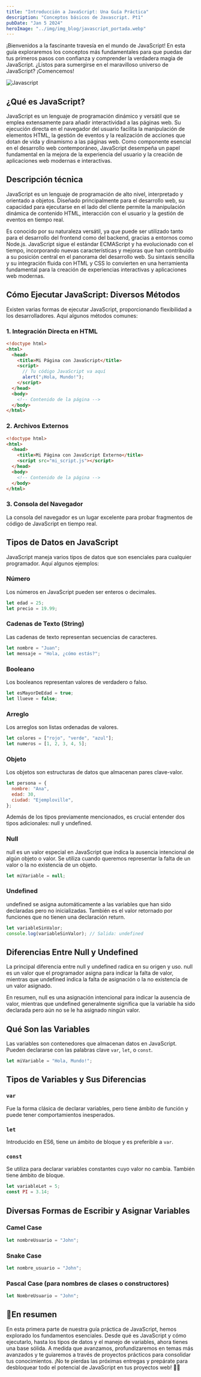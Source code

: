 ```yaml
---
title: "Introducción a JavaScript: Una Guía Práctica"
description: "Conceptos básicos de Javascript. Pt1"
pubDate: "Jan 5 2024"
heroImage: "../img/img_blog/javascript_portada.webp"
---
```


¡Bienvenidos a la fascinante travesía en el mundo de JavaScript! En esta guía exploraremos los conceptos más fundamentales para que puedas dar tus primeros pasos con confianza y comprender la verdadera magia de JavaScript. ¿Listos para sumergirse en el maravilloso universo de JavaScript? ¡Comencemos!

![Javascript](/img/img_blog/javascript_portada.webp)

## ¿Qué es JavaScript?

JavaScript es un lenguaje de programación dinámico y versátil que se emplea extensamente para añadir interactividad a las páginas web. Su ejecución directa en el navegador del usuario facilita la manipulación de elementos HTML, la gestión de eventos y la realización de acciones que dotan de vida y dinamismo a las páginas web. Como componente esencial en el desarrollo web contemporáneo, JavaScript desempeña un papel fundamental en la mejora de la experiencia del usuario y la creación de aplicaciones web modernas e interactivas.

## Descripción técnica

JavaScript es un lenguaje de programación de alto nivel, interpretado y orientado a objetos. Diseñado principalmente para el desarrollo web, su capacidad para ejecutarse en el lado del cliente permite la manipulación dinámica de contenido HTML, interacción con el usuario y la gestión de eventos en tiempo real.

Es conocido por su naturaleza versátil, ya que puede ser utilizado tanto para el desarrollo del frontend como del backend, gracias a entornos como Node.js. JavaScript sigue el estándar ECMAScript y ha evolucionado con el tiempo, incorporando nuevas características y mejoras que han contribuido a su posición central en el panorama del desarrollo web. Su sintaxis sencilla y su integración fluida con HTML y CSS lo convierten en una herramienta fundamental para la creación de experiencias interactivas y aplicaciones web modernas.

## Cómo Ejecutar JavaScript: Diversos Métodos

Existen varias formas de ejecutar JavaScript, proporcionando flexibilidad a los desarrolladores. Aquí algunos métodos comunes:

### 1. Integración Directa en HTML

```html
<!doctype html>
<html>
  <head>
    <title>Mi Página con JavaScript</title>
    <script>
      // Tu código JavaScript va aquí
      alert("¡Hola, Mundo!");
    </script>
  </head>
  <body>
    <!-- Contenido de la página -->
  </body>
</html>
```

### 2. Archivos Externos

```html
<!doctype html>
<html>
  <head>
    <title>Mi Página con JavaScript Externo</title>
    <script src="mi_script.js"></script>
  </head>
  <body>
    <!-- Contenido de la página -->
  </body>
</html>
```

### 3. Consola del Navegador

La consola del navegador es un lugar excelente para probar fragmentos de código de JavaScript en tiempo real.

## Tipos de Datos en JavaScript

JavaScript maneja varios tipos de datos que son esenciales para cualquier programador. Aquí algunos ejemplos:

### Número

Los números en JavaScript pueden ser enteros o decimales.

```javascript
let edad = 25;
let precio = 19.99;
```

### Cadenas de Texto (String)

Las cadenas de texto representan secuencias de caracteres.

```javascript
let nombre = "Juan";
let mensaje = "Hola, ¿cómo estás?";
```

### Booleano

Los booleanos representan valores de verdadero o falso.

```javascript
let esMayorDeEdad = true;
let llueve = false;
```

### Arreglo

Los arreglos son listas ordenadas de valores.

```javascript
let colores = ["rojo", "verde", "azul"];
let numeros = [1, 2, 3, 4, 5];
```

### Objeto

Los objetos son estructuras de datos que almacenan pares clave-valor.

```javascript
let persona = {
  nombre: "Ana",
  edad: 30,
  ciudad: "Ejemploville",
};
```

Además de los tipos previamente mencionados, es crucial entender dos tipos adicionales: null y undefined.

### Null

null es un valor especial en JavaScript que indica la ausencia intencional de algún objeto o valor. Se utiliza cuando queremos representar la falta de un valor o la no existencia de un objeto.

```javascript
let miVariable = null;
```

### Undefined

undefined se asigna automáticamente a las variables que han sido declaradas pero no inicializadas. También es el valor retornado por funciones que no tienen una declaración return.

```javascript
let variableSinValor;
console.log(variableSinValor); // Salida: undefined
```

## Diferencias Entre Null y Undefined

La principal diferencia entre null y undefined radica en su origen y uso. null es un valor que el programador asigna para indicar la falta de valor, mientras que undefined indica la falta de asignación o la no existencia de un valor asignado.

En resumen, null es una asignación intencional para indicar la ausencia de valor, mientras que undefined generalmente significa que la variable ha sido declarada pero aún no se le ha asignado ningún valor.

## Qué Son las Variables

Las variables son contenedores que almacenan datos en JavaScript. Pueden declararse con las palabras clave `var`, `let`, o `const`.

```javascript
let miVariable = "Hola, Mundo!";
```

## Tipos de Variables y Sus Diferencias

### `var`

Fue la forma clásica de declarar variables, pero tiene ámbito de función y puede tener comportamientos inesperados.

### `let`

Introducido en ES6, tiene un ámbito de bloque y es preferible a `var`.

### `const`

Se utiliza para declarar variables constantes cuyo valor no cambia. También tiene ámbito de bloque.

```javascript
let variableLet = 5;
const PI = 3.14;
```

## Diversas Formas de Escribir y Asignar Variables

### Camel Case

```javascript
let nombreUsuario = "John";
```

### Snake Case

```javascript
let nombre_usuario = "John";
```

### Pascal Case (para nombres de clases o constructores)

```javascript
let NombreUsuario = "John";
```

## 💛En resumen

En esta primera parte de nuestra guía práctica de JavaScript, hemos explorado los fundamentos esenciales. Desde qué es JavaScript y cómo ejecutarlo, hasta los tipos de datos y el manejo de variables, ahora tienes una base sólida. A medida que avanzamos, profundizaremos en temas más avanzados y te guiaremos a través de proyectos prácticos para consolidar tus conocimientos. ¡No te pierdas las próximas entregas y prepárate para desbloquear todo el potencial de JavaScript en tus proyectos web! 🚀✨
